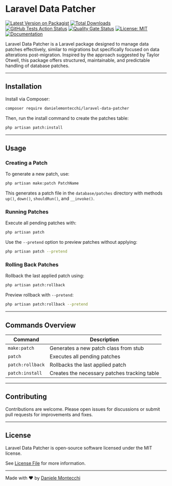 # Laravel Data Patcher

[![Latest Version on Packagist](https://img.shields.io/packagist/v/danielemontecchi/laravel-data-patcher.svg?style=flat-square)](https://packagist.org/packages/danielemontecchi/laravel-data-patcher)
[![Total Downloads](https://img.shields.io/packagist/dt/danielemontecchi/laravel-data-patcher.svg?style=flat-square)](https://packagist.org/packages/danielemontecchi/laravel-data-patcher)
[![GitHub Tests Action Status](https://img.shields.io/github/actions/workflow/status/danielemontecchi/laravel-data-patcher/tests.yml?branch=main&label=tests&style=flat-square)](https://github.com/danielemontecchi/laravel-data-patcher/actions/workflows/tests.yml)
[![Quality Gate Status](https://sonarcloud.io/api/project_badges/measure?project=danielemontecchi_laravel-data-patcher&metric=alert_status)](https://sonarcloud.io/summary/new_code?id=danielemontecchi_laravel-data-patcher)
[![License: MIT](https://img.shields.io/badge/license-MIT-blue.svg?style=flat-square)](LICENSE.md)
[![Documentation](https://img.shields.io/badge/docs-available-brightgreen.svg?style=flat-square)](https://danielemontecchi.github.io/laravel-data-patcher)

Laravel Data Patcher is a Laravel package designed to manage data patches effectively, similar to migrations but specifically focused on data alterations post-migration. Inspired by the approach suggested by Taylor Otwell, this package offers structured, maintainable, and predictable handling of database patches.

---

## Installation

Install via Composer:

```bash
composer require danielemontecchi/laravel-data-patcher
```

Then, run the install command to create the patches table:

```bash
php artisan patch:install
```

---

## Usage

### Creating a Patch

To generate a new patch, use:

```bash
php artisan make:patch PatchName
```

This generates a patch file in the `database/patches` directory with methods `up()`, `down()`, `shouldRun()`, and `__invoke()`.

### Running Patches

Execute all pending patches with:

```bash
php artisan patch
```

Use the `--pretend` option to preview patches without applying:

```bash
php artisan patch --pretend
```

### Rolling Back Patches

Rollback the last applied patch using:

```bash
php artisan patch:rollback
```

Preview rollback with `--pretend`:

```bash
php artisan patch:rollback --pretend
```

---

## Commands Overview

| Command                 | Description                                     |
|-------------------------|-------------------------------------------------|
| `make:patch`            | Generates a new patch class from stub           |
| `patch`                 | Executes all pending patches                    |
| `patch:rollback`        | Rollbacks the last applied patch                |
| `patch:install`         | Creates the necessary patches tracking table    |

---

## Contributing

Contributions are welcome. Please open issues for discussions or submit pull requests for improvements and fixes.

---

## License

Laravel Data Patcher is open-source software licensed under the MIT license.

See [License File](LICENSE.md) for more information.

---

Made with ❤️ by [Daniele Montecchi](https://github.com/danielemontecchi)

